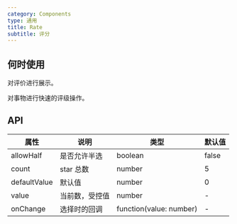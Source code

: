 ```yaml
---
category: Components
type: 通用
title: Rate
subtitle: 评分
---
```


## 何时使用

对评价进行展示。

对事物进行快速的评级操作。

## API

| 属性 | 说明 | 类型 | 默认值 |
| --- | --- | ---  | ---   |
| allowHalf | 是否允许半选 | boolean | false |
| count | star 总数 | number | 5 |
| defaultValue | 默认值 | number | 0 |
| value | 当前数，受控值 | number | - |
| onChange | 选择时的回调 | function(value: number) | - |
